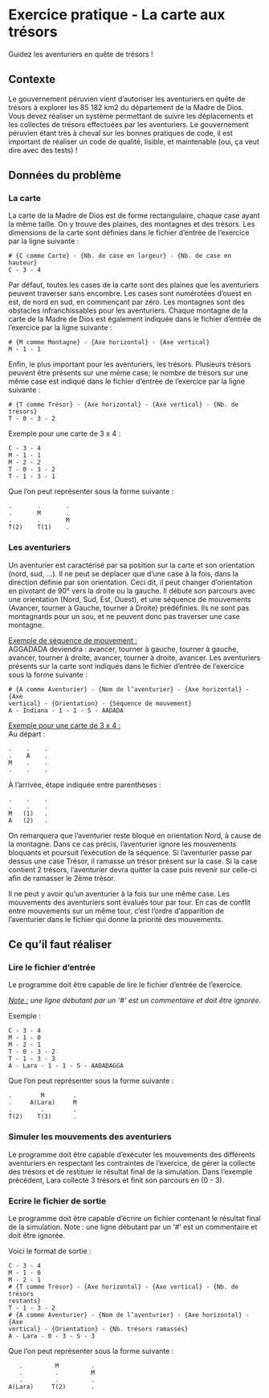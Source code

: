# Exercice pratique - La carte aux trésors
Guidez les aventuriers en quête de trésors !

## Contexte
Le gouvernement péruvien vient d’autoriser les aventuriers en quête de trésors à explorer les 85 182
km2 du département de la Madre de Dios. Vous devez réaliser un système permettant de suivre les
déplacements et les collectes de trésors effectuées par les aventuriers. Le gouvernement péruvien
étant très à cheval sur les bonnes pratiques de code, il est important de réaliser un code de qualité,
lisible, et maintenable (oui, ça veut dire avec des tests) !

## Données du problème

### La carte
La carte de la Madre de Dios est de forme rectangulaire, chaque case ayant la même taille. On y
trouve des plaines, des montagnes et des trésors.
Les dimensions de la carte sont définies dans le fichier d’entrée de l’exercice par la ligne suivante :

```
# {C comme Carte} - {Nb. de case en largeur} - {Nb. de case en hauteur}
C - 3 - 4
```

Par défaut, toutes les cases de la carte sont des plaines que les aventuriers peuvent traverser sans
encombre. Les cases sont numérotées d’ouest en est, de nord en sud, en commençant par zéro.
Les montagnes sont des obstacles infranchissables pour les aventuriers. Chaque montagne de la
carte de la Madre de Dios est également indiquée dans le fichier d’entrée de l’exercice par la ligne
suivante :

```
# {M comme Montagne} - {Axe horizontal} - {Axe vertical}
M - 1 - 1
```

Enfin, le plus important pour les aventuriers, les trésors. Plusieurs trésors peuvent être présents sur
une même case; le nombre de trésors sur une même case est indiqué dans le fichier d’entrée de
l’exercice par la ligne suivante :

```
# {T comme Trésor} - {Axe horizontal} - {Axe vertical} - {Nb. de trésors}
T - 0 - 3 - 2
```

Exemple pour une carte de 3 x 4 :

```
C - 3 - 4
M - 1 - 1
M - 2 - 2
T - 0 - 3 - 2
T - 1 - 3 - 1
```

Que l’on peut représenter sous la forme suivante :

```
.       .       .
.       M       .
.       .       M
T(2)    T(1)    .
```

### Les aventuriers
Un aventurier est caractérisé par sa position sur la carte et son orientation (nord, sud, ...). Il ne peut
se déplacer que d’une case à la fois, dans la direction définie par son orientation. Ceci dit, il peut
changer d’orientation en pivotant de 90° vers la droite ou la gauche. Il débute son parcours avec une
orientation (Nord, Sud, Est, Ouest), et une séquence de mouvements (Avancer, tourner à Gauche,
tourner à Droite) prédéfinies. Ils ne sont pas montagnards pour un sou, et ne peuvent donc pas
traverser une case montagne.

<u>Exemple de séquence de mouvement :</u><br>
AGGADADA deviendra : avancer, tourner à gauche, tourner à gauche, avancer, tourner à droite,
avancer, tourner à droite, avancer.
Les aventuriers présents sur la carte sont indiqués dans le fichier d’entrée de l’exercice sous la forme
suivante :

```
# {A comme Aventurier} - {Nom de l’aventurier} - {Axe horizontal} - {Axe
vertical} - {Orientation} - {Séquence de mouvement}
A - Indiana - 1 - 1 - S - AADADA
```

<u>Exemple pour une carte de 3 x 4 :</u><br>
Au départ :

```
.    .    .
.    A    .
M    .    .
.    .    .
```

À l’arrivée, étape indiquée entre parenthèses :

```
.    .    .
.    .    .
M   (1)   .
A   (2)   .
```

On remarquera que l’aventurier reste bloqué en orientation Nord, à cause de la montagne. Dans ce
cas précis, l’aventurier ignore les mouvements bloquants et poursuit l’exécution de la séquence.
Si l’aventurier passe par dessus une case Trésor, il ramasse un trésor présent sur la case. Si la case
contient 2 trésors, l’aventurier devra quitter la case puis revenir sur celle-ci afin de ramasser le 2ème
trésor.

Il ne peut y avoir qu’un aventurier à la fois sur une même case. Les mouvements des aventuriers sont
évalués tour par tour. En cas de conflit entre mouvements sur un même tour, c’est l’ordre d’apparition
de l’aventurier dans le fichier qui donne la priorité des mouvements.


## Ce qu’il faut réaliser

### Lire le fichier d’entrée
Le programme doit être capable de lire le fichier d’entrée de l’exercice.

*<u>Note :</u> une ligne débutant par un ‘#’ est un commentaire et doit être ignorée.*

Exemple :
```
C - 3 - 4
M - 1 - 0
M - 2 - 1
T - 0 - 3 - 2
T - 1 - 3 - 3
A - Lara - 1 - 1 - S - AADADAGGA
```

Que l’on peut représenter sous la forme suivante :

```
.        M        .
.     A(Lara)     M
.        .        .
T(2)    T(3)      .
```

### Simuler les mouvements des aventuriers

Le programme doit être capable d’exécuter les mouvements des différents aventuriers en respectant
les contraintes de l’exercice, de gérer la collecte des trésors et de restituer le résultat final de la
simulation.
Dans l’exemple précédent, Lara collecte 3 trésors et finit son parcours en (0 - 3).

### Ecrire le fichier de sortie
Le programme doit être capable d’écrire un fichier contenant le résultat final de la simulation.
Note : une ligne débutant par un ‘#’ est un commentaire et doit être ignorée.

Voici le format de sortie :

```
C - 3 - 4
M - 1 - 0
M - 2 - 1
# {T comme Trésor} - {Axe horizontal} - {Axe vertical} - {Nb. de trésors
restants}
T - 1 - 3 - 2
# {A comme Aventurier} - {Nom de l’aventurier} - {Axe horizontal} - {Axe
vertical} - {Orientation} - {Nb. trésors ramassés}
A - Lara - 0 - 3 - S - 3
```

Que l’on peut représenter sous la forme suivante :

```
   .         M         .
   .         .         M
   .         .         .
A(Lara)     T(2)       .
```
